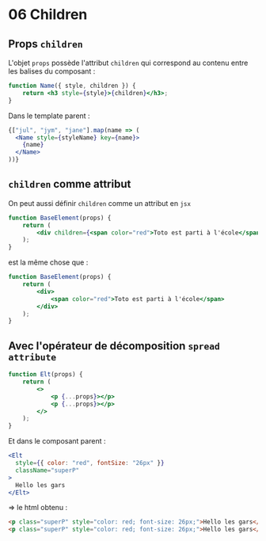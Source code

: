 # 06 Children

## Props `children`

L'objet `props` possède l'attribut `children` qui correspond au contenu entre les balises du composant :

```jsx
function Name({ style, children }) {
    return <h3 style={style}>{children}</h3>;
}
```

Dans le template parent :

```jsx
{["jul", "jym", "jane"].map(name => (
  <Name style={styleName} key={name}>
    {name}
  </Name>
))}
```

## `children` comme attribut

On peut aussi définir `children` comme un attribut en `jsx`

```jsx
function BaseElement(props) {
    return (
        <div children={<span color="red">Toto est parti à l'école</span>}></div>
    );
}
```

est la même chose que :

```jsx
function BaseElement(props) {
    return (
        <div>
            <span color="red">Toto est parti à l'école</span>
        </div>
    );
}
```

## Avec l'opérateur de décomposition `spread attribute`

```jsx
function Elt(props) {
    return (
        <>
            <p {...props}></p>
            <p {...props}></p>
        </>
    );
}
```

Et dans le composant parent :

```jsx
<Elt
  style={{ color: "red", fontSize: "26px" }}
  className="superP"
>
  Hello les gars
</Elt>
```

=> le html obtenu :

```html
<p class="superP" style="color: red; font-size: 26px;">Hello les gars</p>
<p class="superP" style="color: red; font-size: 26px;">Hello les gars</p>
```

